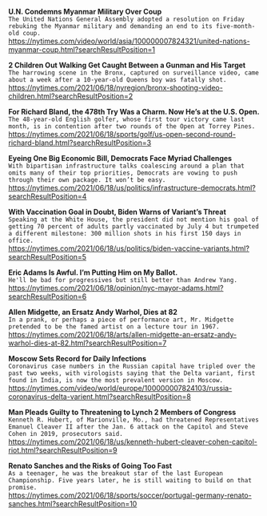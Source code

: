 **U.N. Condemns Myanmar Military Over Coup**\
`The United Nations General Assembly adopted a resolution on Friday rebuking the Myanmar military and demanding an end to its five-month-old coup.`\
https://nytimes.com/video/world/asia/100000007824321/united-nations-myanmar-coup.html?searchResultPosition=1

**2 Children Out Walking Get Caught Between a Gunman and His Target**\
`The harrowing scene in the Bronx, captured on surveillance video, came about a week after a 10-year-old Queens boy was fatally shot.`\
https://nytimes.com/2021/06/18/nyregion/bronx-shooting-video-children.html?searchResultPosition=2

**For Richard Bland, the 478th Try Was a Charm. Now He’s at the U.S. Open.**\
`The 48-year-old English golfer, whose first tour victory came last month, is in contention after two rounds of the Open at Torrey Pines.`\
https://nytimes.com/2021/06/18/sports/golf/us-open-second-round-richard-bland.html?searchResultPosition=3

**Eyeing One Big Economic Bill, Democrats Face Myriad Challenges**\
`With bipartisan infrastructure talks coalescing around a plan that omits many of their top priorities, Democrats are vowing to push through their own package. It won’t be easy.`\
https://nytimes.com/2021/06/18/us/politics/infrastructure-democrats.html?searchResultPosition=4

**With Vaccination Goal in Doubt, Biden Warns of Variant’s Threat**\
`Speaking at the White House, the president did not mention his goal of getting 70 percent of adults partly vaccinated by July 4 but trumpeted a different milestone: 300 million shots in his first 150 days in office.`\
https://nytimes.com/2021/06/18/us/politics/biden-vaccine-variants.html?searchResultPosition=5

**Eric Adams Is Awful. I’m Putting Him on My Ballot.**\
`He'll be bad for progressives but still better than Andrew Yang.`\
https://nytimes.com/2021/06/18/opinion/nyc-mayor-adams.html?searchResultPosition=6

**Allen Midgette, an Ersatz Andy Warhol, Dies at 82**\
`In a prank, or perhaps a piece of performance art, Mr. Midgette pretended to be the famed artist on a lecture tour in 1967.`\
https://nytimes.com/2021/06/18/arts/allen-midgette-an-ersatz-andy-warhol-dies-at-82.html?searchResultPosition=7

**Moscow Sets Record for Daily Infections**\
`Coronavirus case numbers in the Russian capital have tripled over the past two weeks, with virologists saying that the Delta variant, first found in India, is now the most prevalent version in Moscow.`\
https://nytimes.com/video/world/europe/100000007824103/russia-coronavirus-delta-varient.html?searchResultPosition=8

**Man Pleads Guilty to Threatening to Lynch 2 Members of Congress**\
`Kenneth R. Hubert, of Marionville, Mo., had threatened Representatives Emanuel Cleaver II after the Jan. 6 attack on the Capitol and Steve Cohen in 2019, prosecutors said.`\
https://nytimes.com/2021/06/18/us/kenneth-hubert-cleaver-cohen-capitol-riot.html?searchResultPosition=9

**Renato Sanches and the Risks of Going Too Fast**\
`As a teenager, he was the breakout star of the last European Championship. Five years later, he is still waiting to build on that promise.`\
https://nytimes.com/2021/06/18/sports/soccer/portugal-germany-renato-sanches.html?searchResultPosition=10

